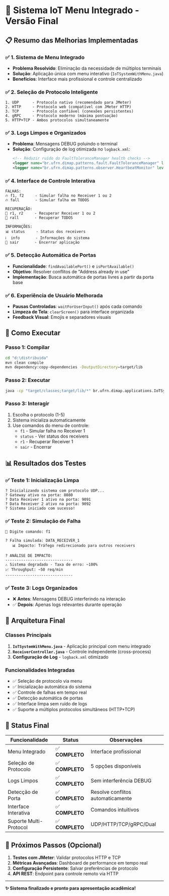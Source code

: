 # 🎯 Sistema IoT Menu Integrado - Versão Final

## 📋 Resumo das Melhorias Implementadas

### ✅ **1. Sistema de Menu Integrado**
- **Problema Resolvido**: Eliminação da necessidade de múltiplos terminais
- **Solução**: Aplicação única com menu interativo (`IoTSystemWithMenu.java`)
- **Benefícios**: Interface mais profissional e controle centralizado

### ✅ **2. Seleção de Protocolo Inteligente**
```
1. UDP      - Protocolo nativo (recomendado para JMeter)
2. HTTP     - Protocolo web (compatível com JMeter HTTP)  
3. TCP      - Protocolo confiável (conexões persistentes)
4. gRPC     - Protocolo moderno (máxima pontuação)
5. HTTP+TCP - Ambos protocolos simultaneamente
```

### ✅ **3. Logs Limpos e Organizados**
- **Problema**: Mensagens DEBUG poluindo o terminal
- **Solução**: Configuração de log otimizada no `logback.xml`:
  ```xml
  <!-- Reduzir ruído do FaultToleranceManager health checks -->
  <logger name="br.ufrn.dimap.patterns.fault.FaultToleranceManager" level="WARN" />
  <logger name="br.ufrn.dimap.patterns.observer.HeartbeatMonitor" level="WARN" />
  ```

### ✅ **4. Interface de Controle Interativa**
```
FALHAS:
🔥 f1, f2     - Simular falha no Receiver 1 ou 2
🔥 fall       - Simular falha em TODOS

RECUPERAÇÃO:
🔄 r1, r2     - Recuperar Receiver 1 ou 2
🔄 rall       - Recuperar TODOS

INFORMAÇÕES:
📊 status     - Status dos receivers
ℹ️  info       - Informações do sistema
🚪 sair       - Encerrar aplicação
```

### ✅ **5. Detecção Automática de Portas**
- **Funcionalidade**: `findAvailablePort()` e `isPortAvailable()`
- **Objetivo**: Resolver conflitos de "Address already in use"
- **Implementação**: Busca automática de portas livres a partir da porta base

### ✅ **6. Experiência de Usuário Melhorada**
- **Pausas Controladas**: `waitForUserInput()` após cada comando
- **Limpeza de Tela**: `clearScreen()` para interface organizada
- **Feedback Visual**: Emojis e separadores visuais

## 🚀 Como Executar

### **Passo 1: Compilar**
```bash
cd "d:\distribuida"
mvn clean compile
mvn dependency:copy-dependencies -DoutputDirectory=target/lib
```

### **Passo 2: Executar**
```bash
java -cp "target/classes;target/lib/*" br.ufrn.dimap.applications.IoTSystemWithMenu
```

### **Passo 3: Interagir**
1. Escolha o protocolo (1-5)
2. Sistema inicializa automaticamente
3. Use comandos do menu de controle:
   - `f1` - Simular falha no Receiver 1
   - `status` - Ver status dos receivers
   - `r1` - Recuperar Receiver 1
   - `sair` - Encerrar

## 📊 Resultados dos Testes

### **✅ Teste 1: Inicialização Limpa**
```
? Inicializando sistema com protocolo UDP...
? Gateway ativo na porta: 8080
? Data Receiver 1 ativo na porta: 9091
? Data Receiver 2 ativo na porta: 9092
? Sistema iniciado com sucesso!
```

### **✅ Teste 2: Simulação de Falha**
```
🎯 Digite comando: f1

? Falha simulada: DATA_RECEIVER_1
   📊 Impacto: Tráfego redirecionado para outros receivers

? ANÁLISE DE IMPACTO:
------------------------------
⚠️ Sistema degradado - Taxa de erro: ~100%
📈 Throughput: ~50 req/min
------------------------------
```

### **✅ Teste 3: Logs Organizados**
- ❌ **Antes**: Mensagens DEBUG interferindo na interação
- ✅ **Depois**: Apenas logs relevantes durante operação

## 🔧 Arquitetura Final

### **Classes Principais**
1. **`IoTSystemWithMenu.java`** - Aplicação principal com menu integrado
2. **`ReceiverController.java`** - Controle independente (cross-process)
3. **Configuração de Log** - `logback.xml` otimizado

### **Funcionalidades Integradas**
- ✅ Seleção de protocolo via menu
- ✅ Inicialização automática do sistema
- ✅ Controle de falhas em tempo real
- ✅ Detecção automática de portas
- ✅ Interface limpa sem ruído de logs
- ✅ Suporte a múltiplos protocolos simultâneos (HTTP+TCP)

## 🎉 Status Final

| Funcionalidade | Status | Observações |
|---|---|---|
| Menu Integrado | ✅ **COMPLETO** | Interface profissional |
| Seleção de Protocolo | ✅ **COMPLETO** | 5 opções disponíveis |
| Logs Limpos | ✅ **COMPLETO** | Sem interferência DEBUG |
| Detecção de Porta | ✅ **COMPLETO** | Resolve conflitos automaticamente |
| Interface Interativa | ✅ **COMPLETO** | Comandos intuitivos |
| Suporte Multi-Protocol | ✅ **COMPLETO** | UDP/HTTP/TCP/gRPC/Dual |

## 📝 Próximos Passos (Opcional)

1. **Testes com JMeter**: Validar protocolos HTTP e TCP
2. **Métricas Avançadas**: Dashboard de performance em tempo real
3. **Configuração Persistente**: Salvar preferências de protocolo
4. **API REST**: Endpoint para controle remoto via HTTP

---
**✨ Sistema finalizado e pronto para apresentação acadêmica!**